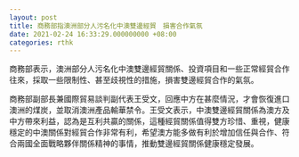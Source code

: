 ```yaml
---
layout: post
title: 商務部指澳洲部分人污名化中澳雙邊經貿　損害合作氣氛
date: 2021-02-24 16:33:29.000000000 +08:00
categories: rthk
---
```


商務部表示，澳洲部分人污名化中澳雙邊經貿關係、投資項目和一些正常經貿合作往來，採取一些限制性、甚至歧視性的措施，損害雙邊經貿合作的氣氛。

商務部副部長兼國際貿易談判副代表王受文，回應中方在甚麼情況，才會恢復進口澳洲的煤炭，並取消澳洲產品輸華禁令。王受文表示，中澳雙邊經貿關係為澳方及中方帶來利益，認為是互利共贏的關係，這種經貿關係值得雙方珍惜、重視，健康穩定的中澳關係對經貿合作非常有利，希望澳方能多做有利於增加信任與合作、符合兩國全面戰略夥伴關係精神的事情，推動雙邊經貿關係健康穩定發展。
